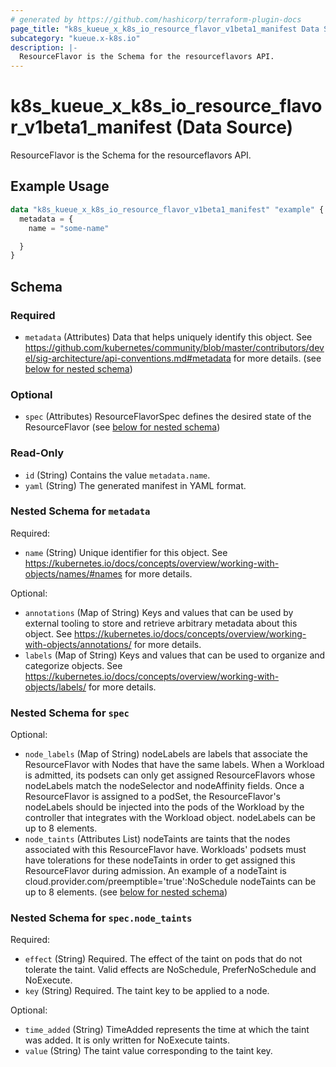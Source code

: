 ```yaml
---
# generated by https://github.com/hashicorp/terraform-plugin-docs
page_title: "k8s_kueue_x_k8s_io_resource_flavor_v1beta1_manifest Data Source - terraform-provider-k8s"
subcategory: "kueue.x-k8s.io"
description: |-
  ResourceFlavor is the Schema for the resourceflavors API.
---
```


# k8s_kueue_x_k8s_io_resource_flavor_v1beta1_manifest (Data Source)

ResourceFlavor is the Schema for the resourceflavors API.

## Example Usage

```terraform
data "k8s_kueue_x_k8s_io_resource_flavor_v1beta1_manifest" "example" {
  metadata = {
    name = "some-name"

  }
}
```

<!-- schema generated by tfplugindocs -->
## Schema

### Required

- `metadata` (Attributes) Data that helps uniquely identify this object. See https://github.com/kubernetes/community/blob/master/contributors/devel/sig-architecture/api-conventions.md#metadata for more details. (see [below for nested schema](#nestedatt--metadata))

### Optional

- `spec` (Attributes) ResourceFlavorSpec defines the desired state of the ResourceFlavor (see [below for nested schema](#nestedatt--spec))

### Read-Only

- `id` (String) Contains the value `metadata.name`.
- `yaml` (String) The generated manifest in YAML format.

<a id="nestedatt--metadata"></a>
### Nested Schema for `metadata`

Required:

- `name` (String) Unique identifier for this object. See https://kubernetes.io/docs/concepts/overview/working-with-objects/names/#names for more details.

Optional:

- `annotations` (Map of String) Keys and values that can be used by external tooling to store and retrieve arbitrary metadata about this object. See https://kubernetes.io/docs/concepts/overview/working-with-objects/annotations/ for more details.
- `labels` (Map of String) Keys and values that can be used to organize and categorize objects. See https://kubernetes.io/docs/concepts/overview/working-with-objects/labels/ for more details.


<a id="nestedatt--spec"></a>
### Nested Schema for `spec`

Optional:

- `node_labels` (Map of String) nodeLabels are labels that associate the ResourceFlavor with Nodes that have the same labels. When a Workload is admitted, its podsets can only get assigned ResourceFlavors whose nodeLabels match the nodeSelector and nodeAffinity fields. Once a ResourceFlavor is assigned to a podSet, the ResourceFlavor's nodeLabels should be injected into the pods of the Workload by the controller that integrates with the Workload object.  nodeLabels can be up to 8 elements.
- `node_taints` (Attributes List) nodeTaints are taints that the nodes associated with this ResourceFlavor have. Workloads' podsets must have tolerations for these nodeTaints in order to get assigned this ResourceFlavor during admission.  An example of a nodeTaint is cloud.provider.com/preemptible='true':NoSchedule  nodeTaints can be up to 8 elements. (see [below for nested schema](#nestedatt--spec--node_taints))

<a id="nestedatt--spec--node_taints"></a>
### Nested Schema for `spec.node_taints`

Required:

- `effect` (String) Required. The effect of the taint on pods that do not tolerate the taint. Valid effects are NoSchedule, PreferNoSchedule and NoExecute.
- `key` (String) Required. The taint key to be applied to a node.

Optional:

- `time_added` (String) TimeAdded represents the time at which the taint was added. It is only written for NoExecute taints.
- `value` (String) The taint value corresponding to the taint key.
